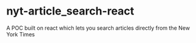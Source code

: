 # nyt-article_search-react
A POC built on react which lets you search articles directly from the New York Times
